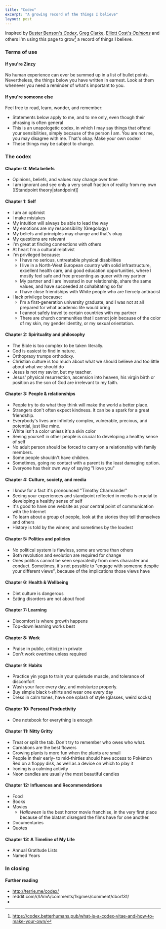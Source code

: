 ```yaml
---
title: "Codex"
excerpt: "A growing record of the things I believe"
layout: post
---
```

Inspired by [Buster Benson's _Codex_](https://busterbenson.com/beliefs/), [Greg Clarke](https://gregology.net/codex/), [Elliott Cost's _Opinions_](http://web.archive.org/web/20220123045740/https://elliott.computer/pages/opinion) and others I'm using this page to grow[^1] a record of things I believe.

### Terms of use

#### If you're Zinzy
No human experience can ever be summed up in a list of bullet points. Nevertheless, the things below you have written in earnest. Look at them whenever you need a reminder of what's important to you.

#### If you're someone else
Feel free to read, learn, wonder, and remember:
- Statements below apply to me, and to me only, even though their phrasing is often general
- This is an unapologetic codex, in which I may say things that offend your sensibilities, simply because of the person I am. You are not me, you may disagree with me. That's okay. Make your own codex!
- These things may be subject to change. 

### The codex

#### Chapter 0: Meta beliefs
- Opinions, beliefs, and values may change over time
- I am ignorant and see only a very small fraction of reality from my own [[Standpoint theory|standpoint]]

#### Chapter 1: Self
- I am an optimist
- I make mistakes 
- My intuition will always be able to lead the way
- My emotions are my responsibility (Gregology)
- My beliefs and principles may change and that's okay 
- My questions are relevant
- I'm great at finding connections with others 
- At heart I'm a cultural relativist
- I'm privileged because:
	- I have no serious, untreatable physical disabilities 
	- I live in a North-West European country with solid infrastructure, excellent health care, and good education opportunities, where I mostly feel safe and free presenting as queer with my partner
	- My partner and I are invested in our relationship, share the same values, and have succeeded at cohabitating so far
	- I have close friendships with White people who are fiercely antiracist
- I lack privilege because:
	- I'm a first-generation university graduate, and I was not at all prepared for what academic life would bring
	- I cannot safely travel to certain countries with my partner
	- There are church communities that I cannot join because of the color of my skin, my gender identity, or my sexual orientation.

#### Chapter 2: Spirituality and philosophy
- The Bible is too complex to be taken literally.
- God is easiest to find in nature.
- Orthopraxy trumps orthodoxy.
- Christian culture is too much about what we should believe and too little about what we should do
- Jesus is not my savior, but my teacher.
- Jesus' physical resurrection, ascension into heaven, his virgin birth or position as the son of God are irrelevant to my faith.

#### Chapter 3: People & relationships
- People try to do what they think will make the world a better place.
- Strangers don't often expect kindness. It can be a spark for a great friendship.
- Everybody's lives are infinitely complex, vulnerable, precious, and potential, just like mine.
- White isn't a color unless it's a skin color
- Seeing yourself in other people is crucial to developing a healthy sense of self
- No adult person should be forced to carry on a relationship with family members. 
- Some people shouldn't have children.
- Sometimes, going no contact with a parent is the least damaging option.
- Everyone has their own way of saying "I love you"

#### Chapter 4: Culture, society, and media
- I know for a fact it's pronounced "Timothy Charmander"
- Seeing your experiences and standpoint reflected in media is crucial to developing a healthy sense of self
- It's good to have one website as your central point of communication with the Internet
- To learn about a group of people, look at the stories they tell themselves and others
- History is told by the winner, and sometimes by the loudest

#### Chapter 5: Politics and policies
- No political system is flawless, some are worse than others
- Both revolution and evolution are required for change
- Ones politics cannot be seen separatedly from ones character and conduct. Sometimes, it's not possible to "engage with someone despite your different views", because of the implications those views have

#### Chapter 6: Health & Wellbeing
- Diet culture is dangerous
- Eating disorders are not about food

#### Chapter 7: Learning
- Discomfort is where growth happens
- Top-down learning works best

#### Chapter 8: Work
- Praise in public, criticize in private
- Don't work overtime unless required

#### Chapter 9: Habits
- Practice yin yoga to train your quietude muscle, and tolerance of discomfort 
- Wash your face every day, and moisturize properly. 
- Buy simple black t-shirts and wear one every day
- Dress in calm tones, have one splash of style (glasses, weird socks)

#### Chapter 10: Personal Productivity
- One notebook for everything is enough
 
#### Chapter 11: Nitty Gritty
- Treat or split the tab. Don't try to remember who owes who what.  
- Carnations are the best flowers
- Growing plants is more fun when the plants are small
- People in their early- to mid-thirties should have access to Pokémon Red on a floppy disk, as well as a device on which to play it
- Ironing is a calming activity
- Neon candles are usually the most beautiful candles  

#### Chapter 12: Influences and Recommendations
-   Food
-   Books
-   Movies
	- _Halloween_ is the best horror movie franchise, in the very first place because of the blatant disregard the films have for one another. 
-   Documentaries
-   Quotes

#### Chapter 13: A Timeline of My Life
-   Annual Gratitude Lists
-   Named Years

### In closing

#### Further reading 
- http://terrie.me/codex/
- reddit.com/r/IAmA/comments/1kgmes/comment/cborf31/
- 


[^1]: https://codex.betterhumans.pub/what-is-a-codex-vitae-and-how-to-make-your-own/
